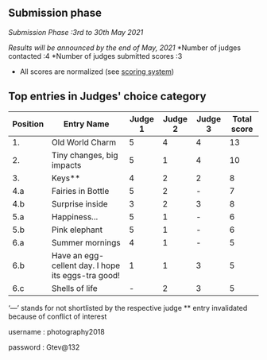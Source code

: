 ## Submission phase
*Submission Phase :3rd to 30th May 2021*

*Results will be announced by the end of May, 2021*
    *Number of judges contacted :4
    *Number of judges submitted scores :3
  
* All scores are normalized (see [scoring system](https://github.com/photography2018/competition/blob/master/scoring.md))

## Top entries in Judges' choice category

|Position	|Entry Name|	Judge 1	| Judge 2	| Judge 3	 |Total score|
|--|--|--|--|--|--|
|1.	| Old World Charm|	5|	4	|	4|13|
|2.	|Tiny  changes, big impacts|5|	1	|4	|10|
|3.	|Keys**|4	|2	|2|8|
|4.a	|Fairies in Bottle  |	5	|2	|-|7|
|4.b	|Surprise inside|	3|	2|	3|8|
|5.a|Happiness...|5|1|-|6|
|5.b|Pink elephant|5|1|-|6|
|6.a|Summer mornings|4|1|-|5|
|6.b|Have an egg-cellent day. I hope its eggs-tra good!|1|1|3|5|
|6.c|Shells of life|-|2|3|5|


‘—’ stands for not shortlisted by the respective judge
** entry invalidated because of conflict of interest
















username : photography2018

password : Gtev@132
